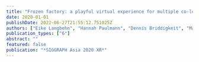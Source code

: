 ```yaml
---
title: "Frozen factory: a playful virtual experience for multiple co-located redirected walking users"
date: 2020-01-01
publishDate: 2022-06-27T21:55:12.751025Z
authors: ["Eike Langbehn", "Hannah Paulmann", "Dennis Briddigkeit", "Marc Barnes", "Malte Husung", "Kolja Kirsch", "Daniel Neves Coelho", "Tim Mayer", "Frank Steinicke"]
publication_types: ["6"]
abstract: ""
featured: false
publication: "*SIGGRAPH Asia 2020 XR*"
---
```


